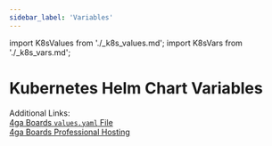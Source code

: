 ```yaml
---
sidebar_label: 'Variables'
---
```

import K8sValues from './_k8s_values.md';
import K8sVars from './_k8s_vars.md';

# Kubernetes Helm Chart Variables

<K8sValues />
<K8sVars />

Additional Links:\
[4ga Boards `values.yaml` File](https://github.com/RARgames/4gaBoards/blob/main/helm-chart/values.yaml)\
[4ga Boards Professional Hosting](./install-4gaboards)